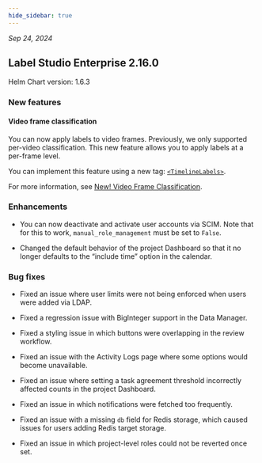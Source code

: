 ```yaml
---
hide_sidebar: true
---
```


*Sep 24, 2024*

## Label Studio Enterprise 2.16.0
Helm Chart version: 1.6.3

### New features

#### Video frame classification

You can now apply labels to video frames. Previously, we only supported per-video classification. This new feature allows you to apply labels at a per-frame level. 

You can implement this feature using a new tag: [`<TimelineLabels>`](/tags/timelinelabels). 

For more information, see [New! Video Frame Classification](https://humansignal.com/blog/video-frame-classification/).


### Enhancements

- You can now deactivate and activate user accounts via SCIM. Note that for this to work, `manual_role_management` must be set to `False`.  

- Changed the default behavior of the project Dashboard so that it no longer defaults to the “include time” option in the calendar.

### Bug fixes

- Fixed an issue where user limits were not being enforced when users were added via LDAP.

- Fixed a regression issue with BigInteger support in the Data Manager.

- Fixed a styling issue in which buttons were overlapping in the review workflow.

- Fixed an issue with the Activity Logs page where some options would become unavailable.

- Fixed an issue where setting a task agreement threshold incorrectly affected counts in the project Dashboard.

- Fixed an issue in which notifications were fetched too frequently.

- Fixed an issue with a missing `db` field for Redis storage, which caused issues for users adding Redis target storage.

- Fixed an issue in which project-level roles could not be reverted once set.

